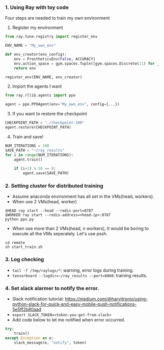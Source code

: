 ### 1. Using Ray with toy code
Four steps are needed to train my own environment
1. Register my environment 
```python
from ray.tune.registry import register_env

ENV_NAME = "My_own_env"

def env_creator(env_config):
    env = ProstheticsEnv(False, ACCURACY)
    env.action_space = gym.spaces.Tuple([gym.spaces.Discrete(11) for _ in range(19)])
    return env

register_env(ENV_NAME, env_creator)
```

2. Import the agents I want
```python
from ray.rllib.agents import ppo

agent = ppo.PPOAgent(env="My_own_env", config={...})
```

3. If you want to restore the checkpoint

```python
CHECKPOINT_PATH = "./checkpoint-100"
agent.restore(CHECKPOINT_PATH)
```

4. Train and save!
```python
NUM_ITERATIONS = 100
SAVE_PATH = "~/ray_results"
for i in range(NUM_ITERATIONS):
    agent.train()
    
    if (i+1) % 50 == 0:
        agent.save(SAVE_PATH)
```

### 2. Setting cluster for distributed training
- Assume anaconda environment has all set in the VMs(head, workers).
- When use 2 VMs(head, worker)
```
$HEAD ray start --head --redis-port=8787
$WORKER ray start --redis-address=<head-ip>:8787
python ppo.py
```

- When use more than 2 VMs(head, n workers), It would be boring to execute all the VMs seperately. Let's use pssh.
```
cd remote
sh start_train.sh
```

### 3. Log checking
- `tail -f /tmp/raylogs/*`: warning, error logs during training.
- `tensorboard --logdir=~/ray_results --port=6060`: training results.

### 4. Set slack alarmer to notify the error.
- Slack notification tutorial: https://medium.com/@harvitronix/using-python-slack-for-quick-and-easy-mobile-push-notifications-5e5ff2b80aad
- `export SLACK_TOKEN=<token-you-got-from-slack>`
- Add code below to let me notified when error occurred.
```python
try:
    train()
except Exception as e:
    slack_message(e, "notify", token)
```
